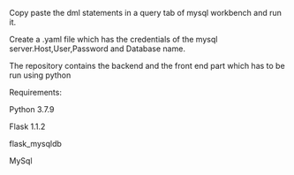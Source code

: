Copy paste the dml statements in a query tab of mysql workbench and run it.

Create a .yaml file which has the credentials of the mysql server.Host,User,Password and Database name.

The repository contains the backend and the front end part which has to be run using python


Requirements:

Python 3.7.9

Flask 1.1.2

flask_mysqldb

MySql
